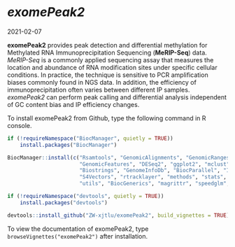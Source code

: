 *exomePeak2* 
================
2021-02-07

**exomePeak2** provides peak detection and differential methylation for Methylated RNA Immunoprecipitation Sequencing (**MeRIP-Seq**) data. *MeRIP-Seq* is a commonly applied sequencing assay that measures the location and abundance of RNA modification sites under specific cellular conditions. In practice, the technique is sensitive to PCR amplification biases commonly found in NGS data. In addition, the efficiency of immunoprecipitation often varies between different IP samples. *exomePeak2* can perform peak calling and differential analysis independent of GC content bias and IP efficiency changes. 

To install exomePeak2 from Github, type the following command in R console.

``` r
if (!requireNamespace("BiocManager", quietly = TRUE))
    install.packages("BiocManager")

BiocManager::install(c("Rsamtools", "GenomicAlignments", "GenomicRanges", 
                       "GenomicFeatures", "DESeq2", "ggplot2", "mclust", "BSgenome", 
                       "Biostrings", "GenomeInfoDb", "BiocParallel", "IRanges", 
                       "S4Vectors", "rtracklayer", "methods", "stats", 
                       "utils", "BiocGenerics", "magrittr", "speedglm", "splines"))

if (!requireNamespace("devtools", quietly = TRUE))
    install.packages("devtools")

devtools::install_github("ZW-xjtlu/exomePeak2", build_vignettes = TRUE)
```
To view the documentation of exomePeak2, type `browseVignettes("exomePeak2")` after installation.
